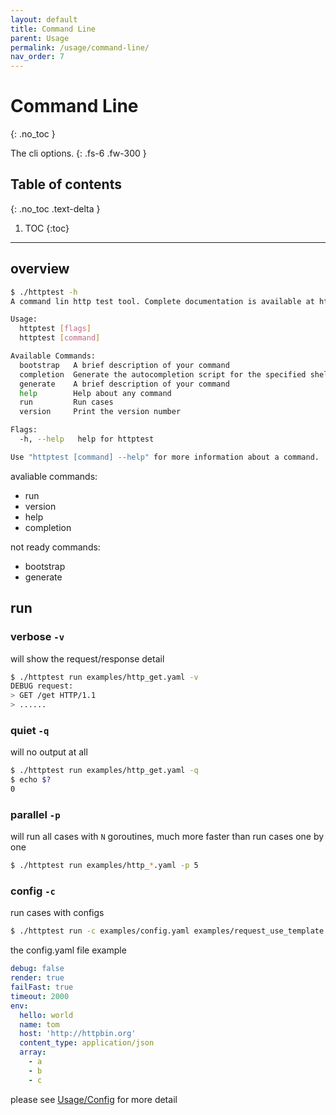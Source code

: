 ```yaml
---
layout: default
title: Command Line
parent: Usage
permalink: /usage/command-line/
nav_order: 7
---
```


# Command Line
{: .no_toc }

The cli options.
{: .fs-6 .fw-300 }

## Table of contents
{: .no_toc .text-delta }

1. TOC
{:toc}

---

## overview

```bash
$ ./httptest -h                           
A command lin http test tool. Complete documentation is available at https://github.com/wklken/httptest

Usage:
  httptest [flags]
  httptest [command]

Available Commands:
  bootstrap   A brief description of your command
  completion  Generate the autocompletion script for the specified shell
  generate    A brief description of your command
  help        Help about any command
  run         Run cases
  version     Print the version number

Flags:
  -h, --help   help for httptest

Use "httptest [command] --help" for more information about a command.
```

avaliable commands:
- run
- version
- help
- completion

not ready commands:
- bootstrap
- generate

## run

### verbose `-v`

will show the request/response detail

```bash
$ ./httptest run examples/http_get.yaml -v
DEBUG request:
> GET /get HTTP/1.1
> ......
```

### quiet `-q`

will no output at all

```bash
$ ./httptest run examples/http_get.yaml -q
$ echo $?
0
```

### parallel `-p`

will run all cases with `N` goroutines, much more faster than run cases one by one

```bash
$ ./httptest run examples/http_*.yaml -p 5
```

### config `-c`

run cases with configs

```bash
$ ./httptest run -c examples/config.yaml examples/request_use_template.yaml
```

the config.yaml file example

```yaml
debug: false
render: true
failFast: true
timeout: 2000
env:
  hello: world
  name: tom
  host: 'http://httpbin.org'
  content_type: application/json
  array:
    - a
    - b
    - c
```

please see [Usage/Config](/usage/config/) for more detail
